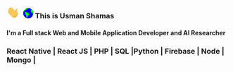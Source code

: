 ### <img src="https://github.com/ahmadhassan7/ahmadhassan7/blob/master/assets/Hi.gif" width="29px">&nbsp;&nbsp;<img src="https://github.com/ahmadhassan7/ahmadhassan7/blob/master/assets/Earth.gif" width="24px"> This is Usman Shamas
#### I'm a Full stack Web and Mobile Application Developer and AI Researcher
### React Native | React JS | PHP | SQL |Python | Firebase | Node | Mongo | 
